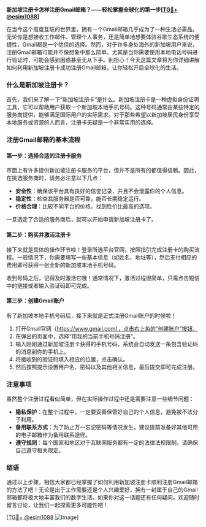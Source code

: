 **新加坡注册卡怎样注册Gmail邮箱？——轻松掌握全球化的第一步[[TG💪+ @esim1088](https://t.me/s/esim1088)]**

在当今这个高度互联的世界里，拥有一个Gmail邮箱几乎成为了一种生活必需品。无论你是想接收工作邮件、管理个人事务，还是简单地想要体验谷歌生态系统的便捷性，Gmail都是一个绝佳的选择。然而，对于许多身处海外的新加坡用户来说，注册Gmail邮箱可能并不像想象中那么简单。尤其是当你需要使用本地电话号码进行验证时，可能会感到困惑甚至无从下手。别担心！今天这篇文章将为你详细讲解如何利用新加坡注册卡成功注册Gmail邮箱，让你轻松开启全球化的生活。

### 什么是新加坡注册卡？

首先，我们来了解一下“新加坡注册卡”是什么。新加坡注册卡是一种虚拟身份证明工具，它可以帮助用户获取一个新加坡本地手机号码。这种号码通常由某些特定的服务商提供，能够满足国际用户的实际需求。对于那些希望以新加坡居民身份享受本地服务或资源的人而言，注册卡无疑是一个非常实用的选择。

### 注册Gmail邮箱的基本流程

#### 第一步：选择合适的注册卡服务

市面上有许多提供新加坡注册卡服务的平台，但并不是所有的都值得信赖。因此，在挑选服务商时，请务必注意以下几点：
- **安全性**：确保该平台具有良好的信誉记录，并且不会泄露你的个人信息。
- **稳定性**：检查其服务器是否可靠，能否长期稳定运行。
- **价格合理**：比较不同平台的价格，找到性价比最高的选项。

一旦选定了合适的服务商后，就可以开始申请新加坡注册卡了。

#### 第二步：购买并激活注册卡

接下来就是具体的操作环节啦！登录所选平台官网，按照指引完成注册卡的购买流程。一般情况下，你需要填写一些基本信息（如姓名、地址等），然后支付相应的费用即可获得一张全新的新加坡本地手机号码。

收到号码之后，记得及时激活它哦！通常情况下，激活过程很简单，只需点击短信中的链接或者输入验证码即可完成。

#### 第三步：创建Gmail账户

有了新加坡本地手机号码后，接下来就是正式注册Gmail账户的时候啦！

1. 打开Gmail官网（https://www.gmail.com），点击右上角的“创建账户”按钮。
2. 在弹出的页面中，选择“用我的当前手机号码注册”。
3. 输入刚刚通过新加坡注册卡获得的手机号码，系统会自动发送一条包含验证码的消息到你的手机上。
4. 将接收到的验证码填入相应的位置，点击确认。
5. 然后按照提示设置用户名、密码以及其他相关信息，最后提交即可完成注册。

### 注意事项

虽然整个注册过程看似简单，但在实际操作过程中还是需要注意一些细节问题：

- **隐私保护**：在整个过程中，一定要妥善保管好自己的个人信息，避免被不法分子利用。
- **备用联系方式**：为了防止万一忘记密码等情况发生，建议提前准备好其他可用的电子邮箱作为备用联系途径。
- **遵守规则**：每个国家和地区对于互联网服务都有一定的法律法规限制，请确保自己遵守相关规定。

### 结语

通过以上步骤，相信大家都已经掌握了如何利用新加坡注册卡顺利注册Gmail邮箱的方法了吧！无论是出于工作需要还是个人兴趣爱好，拥有一封属于自己的Gmail邮箱都将极大地丰富我们的数字生活。如果你对这一话题还有任何疑问，欢迎随时留言讨论，让我们一起探索更多可能性吧！

[[TG💪+ @esim1088](https://t.me/s/esim1088) ![Image](https://i.postimg.cc/4NQfJmqS/Snipaste-2025-05-13-00-14-12.png)]